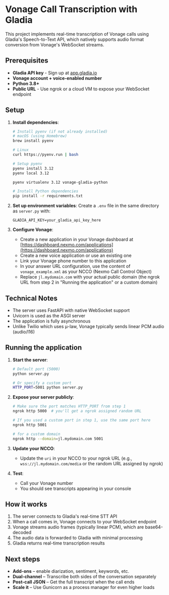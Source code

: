 # Vonage Call Transcription with Gladia

This project implements real-time transcription of Vonage calls using Gladia's Speech-to-Text API, which natively supports audio format conversion from Vonage's WebSocket streams.

## Prerequisites

- **Gladia API key** - Sign up at [app.gladia.io](https://app.gladia.io/)
- **Vonage account + voice-enabled number** 
- **Python 3.8+**
- **Public URL** - Use ngrok or a cloud VM to expose your WebSocket endpoint

## Setup

1. **Install dependencies**:
   ```bash
   # Install pyenv (if not already installed)
   # macOS (using Homebrew)
   brew install pyenv
   
   # Linux
   curl https://pyenv.run | bash
   
   # Setup pyenv
   pyenv install 3.12
   pyenv local 3.12

   pyenv virtualenv 3.12 vonage-gladia-python
   
   # Install Python dependencies
   pip install -r requirements.txt
   ```

2. **Set up environment variables**:
   Create a `.env` file in the same directory as `server.py` with:
   ```
   GLADIA_API_KEY=your_gladia_api_key_here
   ```

3. **Configure Vonage**:
   - Create a new application in your Vonage dashboard at [https://dashboard.nexmo.com/applications](https://dashboard.nexmo.com/applications)
   - Create a new voice application or use an existing one
   - Link your Vonage phone number to this application
   - In your answer URL configuration, use the content of `vonage_example.xml` as your NCCO (Nexmo Call Control Object)
   - Replace `jl.mydomain.com` with your actual public domain (the ngrok URL from step 2 in "Running the application" or a custom domain)

## Technical Notes

- The server uses FastAPI with native WebSocket support
- Uvicorn is used as the ASGI server
- The application is fully asynchronous
- Unlike Twilio which uses μ-law, Vonage typically sends linear PCM audio (audio/l16)

## Running the application

1. **Start the server**:
   ```bash
   # Default port (5000)
   python server.py
   
   # Or specify a custom port
   HTTP_PORT=5001 python server.py
   ```

2. **Expose your server publicly**:
   ```bash
   # Make sure the port matches HTTP_PORT from step 1
   ngrok http 5000  # you'll get a ngrok assigned random URL
   
   # If you used a custom port in step 1, use the same port here
   ngrok http 5001

   # for a custom domain
   ngrok http --domain=jl.mydomain.com 5001
   ```

3. **Update your NCCO**:
   - Update the `uri` in your NCCO to your ngrok URL (e.g., `wss://jl.mydomain.com/media` or the random URL assigned by ngrok)

4. **Test**:
   - Call your Vonage number
   - You should see transcripts appearing in your console

## How it works

1. The server connects to Gladia's real-time STT API
2. When a call comes in, Vonage connects to your WebSocket endpoint
3. Vonage streams audio frames (typically linear PCM), which are base64-decoded
4. The audio data is forwarded to Gladia with minimal processing
5. Gladia returns real-time transcription results

## Next steps

- **Add-ons** – enable diarization, sentiment, keywords, etc.
- **Dual-channel** – Transcribe both sides of the conversation separately
- **Post-call JSON** – Get the full transcript when the call ends
- **Scale it** – Use Gunicorn as a process manager for even higher loads
